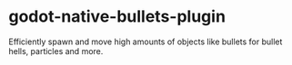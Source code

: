 # godot-native-bullets-plugin
Efficiently spawn and move high amounts of objects like bullets for bullet hells, particles and more.
